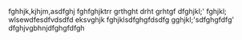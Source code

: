 fghhjk,kjhjm,asdfghj
fghfghjktrr
grthght
drht
grhtgf
dfghjkl;'
fghjkl;
wlsewdfesdfvdsdfd
eksvghjk
fghjklsdfghgfdsdfg
gghjkl;'sdfghgfdfg'
dfghjvgbhnjdfghgfdfgh
